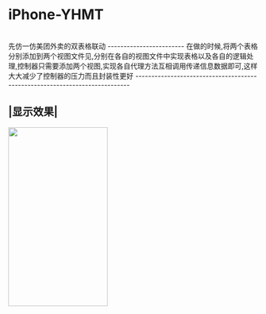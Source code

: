 # iPhone-YHMT
<br>
先仿一仿美团外卖的双表格联动
------------------------
在做的时候,将两个表格分别添加到两个视图文件见,分别在各自的视图文件中实现表格以及各自的逻辑处理,控制器只需要添加两个视图,实现各自代理方法互相调用传递信息数据即可,这样大大减少了控制器的压力而且封装性更好
----------------------------------------------------------------------------

|显示效果|
--------
<img src="https://github.com/andyysea/iPhone-DoubleTableView/blob/master/GIF/DynamicGraph.gif" width=200 height=360 />


<br/>
